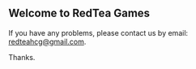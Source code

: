 ## Welcome to RedTea Games

If you have any problems, please contact us by email: redteahcg@gmail.com. 

Thanks.

